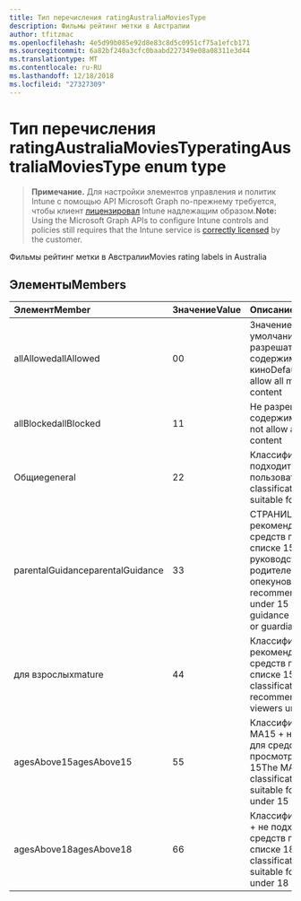 ```yaml
---
title: Тип перечисления ratingAustraliaMoviesType
description: Фильмы рейтинг метки в Австралии
author: tfitzmac
ms.openlocfilehash: 4e5d99b085e92d8e83c8d5c0951cf75a1efcb171
ms.sourcegitcommit: 6a82bf240a3cfc0baabd227349e08a08311e3d44
ms.translationtype: MT
ms.contentlocale: ru-RU
ms.lasthandoff: 12/18/2018
ms.locfileid: "27327309"
---
```

# <a name="ratingaustraliamoviestype-enum-type"></a><span data-ttu-id="6b3d2-103">Тип перечисления ratingAustraliaMoviesType</span><span class="sxs-lookup"><span data-stu-id="6b3d2-103">ratingAustraliaMoviesType enum type</span></span>

> <span data-ttu-id="6b3d2-104">**Примечание.** Для настройки элементов управления и политик Intune с помощью API Microsoft Graph по-прежнему требуется, чтобы клиент [лицензировал](https://go.microsoft.com/fwlink/?linkid=839381) Intune надлежащим образом.</span><span class="sxs-lookup"><span data-stu-id="6b3d2-104">**Note:** Using the Microsoft Graph APIs to configure Intune controls and policies still requires that the Intune service is [correctly licensed](https://go.microsoft.com/fwlink/?linkid=839381) by the customer.</span></span>

<span data-ttu-id="6b3d2-105">Фильмы рейтинг метки в Австралии</span><span class="sxs-lookup"><span data-stu-id="6b3d2-105">Movies rating labels in Australia</span></span>
## <a name="members"></a><span data-ttu-id="6b3d2-106">Элементы</span><span class="sxs-lookup"><span data-stu-id="6b3d2-106">Members</span></span>
|<span data-ttu-id="6b3d2-107">Элемент</span><span class="sxs-lookup"><span data-stu-id="6b3d2-107">Member</span></span>|<span data-ttu-id="6b3d2-108">Значение</span><span class="sxs-lookup"><span data-stu-id="6b3d2-108">Value</span></span>|<span data-ttu-id="6b3d2-109">Описание</span><span class="sxs-lookup"><span data-stu-id="6b3d2-109">Description</span></span>|
|:---|:---|:---|
|<span data-ttu-id="6b3d2-110">allAllowed</span><span class="sxs-lookup"><span data-stu-id="6b3d2-110">allAllowed</span></span>|<span data-ttu-id="6b3d2-111">0</span><span class="sxs-lookup"><span data-stu-id="6b3d2-111">0</span></span>|<span data-ttu-id="6b3d2-112">Значение по умолчанию, разрешать все содержимое кино</span><span class="sxs-lookup"><span data-stu-id="6b3d2-112">Default value, allow all movies content</span></span>|
|<span data-ttu-id="6b3d2-113">allBlocked</span><span class="sxs-lookup"><span data-stu-id="6b3d2-113">allBlocked</span></span>|<span data-ttu-id="6b3d2-114">1</span><span class="sxs-lookup"><span data-stu-id="6b3d2-114">1</span></span>|<span data-ttu-id="6b3d2-115">Не разрешать любое содержимое кино</span><span class="sxs-lookup"><span data-stu-id="6b3d2-115">Do not allow any movies content</span></span>|
|<span data-ttu-id="6b3d2-116">Общие</span><span class="sxs-lookup"><span data-stu-id="6b3d2-116">general</span></span>|<span data-ttu-id="6b3d2-117">2</span><span class="sxs-lookup"><span data-stu-id="6b3d2-117">2</span></span>|<span data-ttu-id="6b3d2-118">Классификация G подходит для всех пользователей</span><span class="sxs-lookup"><span data-stu-id="6b3d2-118">The G classification is suitable for everyone</span></span>|
|<span data-ttu-id="6b3d2-119">parentalGuidance</span><span class="sxs-lookup"><span data-stu-id="6b3d2-119">parentalGuidance</span></span>|<span data-ttu-id="6b3d2-120">3</span><span class="sxs-lookup"><span data-stu-id="6b3d2-120">3</span></span>|<span data-ttu-id="6b3d2-121">СТРАНИЦА рекомендует средств просмотра в списке 15 руководство по из родителей или опекунов</span><span class="sxs-lookup"><span data-stu-id="6b3d2-121">The PG recommends viewers under 15 with guidance from parents or guardians</span></span>|
|<span data-ttu-id="6b3d2-122">для взрослых</span><span class="sxs-lookup"><span data-stu-id="6b3d2-122">mature</span></span>|<span data-ttu-id="6b3d2-123">4</span><span class="sxs-lookup"><span data-stu-id="6b3d2-123">4</span></span>|<span data-ttu-id="6b3d2-124">Классификация M не рекомендуется для средств просмотра в списке 15</span><span class="sxs-lookup"><span data-stu-id="6b3d2-124">The M classification is not recommended for viewers under 15</span></span>|
|<span data-ttu-id="6b3d2-125">agesAbove15</span><span class="sxs-lookup"><span data-stu-id="6b3d2-125">agesAbove15</span></span>|<span data-ttu-id="6b3d2-126">5</span><span class="sxs-lookup"><span data-stu-id="6b3d2-126">5</span></span>|<span data-ttu-id="6b3d2-127">Классификация MA15 + не подходит для средств просмотра в списке 15</span><span class="sxs-lookup"><span data-stu-id="6b3d2-127">The MA15+ classification is not suitable for viewers under 15</span></span>|
|<span data-ttu-id="6b3d2-128">agesAbove18</span><span class="sxs-lookup"><span data-stu-id="6b3d2-128">agesAbove18</span></span>|<span data-ttu-id="6b3d2-129">6</span><span class="sxs-lookup"><span data-stu-id="6b3d2-129">6</span></span>|<span data-ttu-id="6b3d2-130">Классификация R18 + не подходит для средств просмотра в списке 18</span><span class="sxs-lookup"><span data-stu-id="6b3d2-130">The R18+ classification is not suitable for viewers under 18</span></span>|



